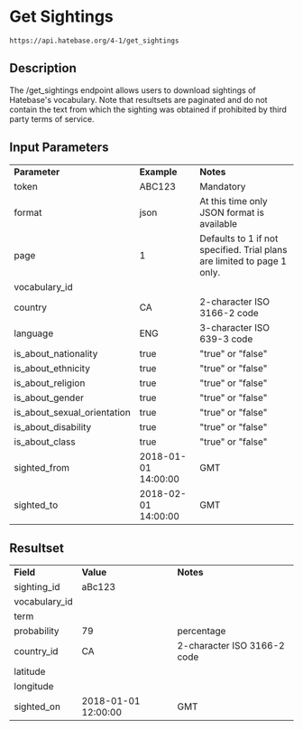 # Get Sightings

~~~
https://api.hatebase.org/4-1/get_sightings
~~~

## Description

The /get_sightings endpoint allows users to download sightings of Hatebase's vocabulary. Note that resultsets are paginated and do not contain the text from which the sighting was obtained if prohibited by third party terms of service.

## Input Parameters

<table>
  <tr>
    <td><b>Parameter</b></td>
    <td><b>Example</b></td>
    <td><b><b>Notes</b></b></td>
  </tr>
  <tr>
    <td>token</td>
    <td>ABC123</td>
    <td>Mandatory</td>
  </tr>
  <tr>
    <td>format</td>
    <td>json</td>
    <td>At this time only JSON format is available</td>
  </tr>
  <tr>
    <td>page</td>
    <td>1</td>
    <td>Defaults to 1 if not specified. Trial plans are limited to page 1 only.</td>
  </tr>
  <tr>
    <td>vocabulary_id</td>
    <td></td>
    <td></td>
  </tr>
  <tr>
    <td>country</td>
    <td>CA</td>
    <td>2-character ISO 3166-2 code</td>
  </tr>
  <tr>
    <td>language</td>
    <td>ENG</td>
    <td>3-character ISO 639-3 code</td>
  </tr>
  <tr>
    <td>is_about_nationality</td>
    <td>true</td>
    <td>"true" or "false"</td>
  </tr>
  <tr>
    <td>is_about_ethnicity</td>
    <td>true</td>
    <td>"true" or "false"</td>
  </tr>
  <tr>
    <td>is_about_religion</td>
    <td>true</td>
    <td>"true" or "false"</td>
  </tr>
  <tr>
    <td>is_about_gender</td>
    <td>true</td>
    <td>"true" or "false"</td>
  </tr>
  <tr>
    <td>is_about_sexual_orientation</td>
    <td>true</td>
    <td>"true" or "false"</td>
  </tr>
  <tr>
    <td>is_about_disability</td>
    <td>true</td>
    <td>"true" or "false"</td>
  </tr>
  <tr>
    <td>is_about_class</td>
    <td>true</td>
    <td>"true" or "false"</td>
  </tr>
  <tr>
    <td>sighted_from</td>
    <td>2018-01-01 14:00:00</td>
    <td>GMT</td>
  </tr>
  <tr>
    <td>sighted_to</td>
    <td>2018-02-01 14:00:00</td>
    <td>GMT</td>
  </tr>
</table>

## Resultset

<table>
  <tr>
    <td><b>Field</b></td>
    <td><b>Value</b></td>
    <td><b><b>Notes</b></b></td>
  </tr>
  <tr>
    <td>sighting_id</td>
    <td>aBc123</td>
    <td></td>
  </tr>
  <tr>
    <td>vocabulary_id</td>
    <td></td>
    <td></td>
  </tr>
  <tr>
    <td>term</td>
    <td></td>
    <td></td>
  </tr>
  <tr>
    <td>probability</td>
    <td>79</td>
    <td>percentage</td>
  </tr>
  <tr>
    <td>country_id</td>
    <td>CA</td>
    <td>2-character ISO 3166-2 code</td>
  </tr>
  <tr>
    <td>latitude</td>
    <td></td>
    <td></td>
  </tr>
  <tr>
    <td>longitude</td>
    <td></td>
    <td></td>
  </tr>
  <tr>
    <td>sighted_on</td>
    <td>2018-01-01 12:00:00</td>
    <td>GMT</td>
  </tr>
</table>

